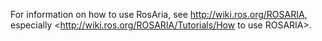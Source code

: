 
For information on how to use RosAria, see <http://wiki.ros.org/ROSARIA>,
especially <http://wiki.ros.org/ROSARIA/Tutorials/How to use ROSARIA>.

